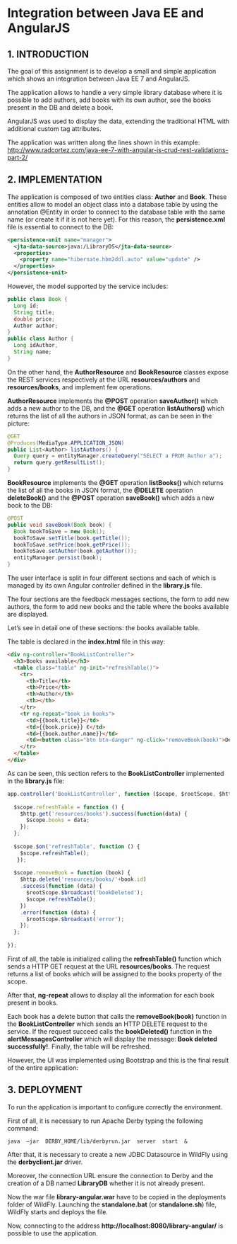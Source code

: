 # Integration between Java EE and AngularJS

## 1. INTRODUCTION

The goal of this assignment is to develop a small and simple application which shows an integration between Java EE 7 and AngularJS.

The application allows to handle a very simple library database where it is possible to add authors, add books with its own author, see the books present in the DB and delete a book.

AngularJS was used to display the data, extending the traditional HTML with additional custom tag attributes.

The application was written along the lines shown in this example:
http://www.radcortez.com/java-ee-7-with-angular-js-crud-rest-validations-part-2/


## 2. IMPLEMENTATION

The application is composed of two entities class: **Author** and **Book**. These entities allow to model an object class into a database table by using the annotation @Entity in order to connect to the database table with the same name (or create it if it is not here yet).
For this reason, the **persistence.xml** file is essential to connect to the DB:
 
```xml
<persistence-unit name="manager">
  <jta-data-source>java:/LibraryDS</jta-data-source>
  <properties>
    <property name="hibernate.hbm2ddl.auto" value="update" />
  </properties>
</persistence-unit>
 ```
 
However, the model supported by the service includes:

```java
public class Book {
  Long id;
  String title;
  double price;
  Author author;
}
public class Author {
  Long idAuthor,
  String name;
}
```

On the other hand, the **AuthorResource** and **BookResource** classes expose the REST services respectively at the URL **resources/authors** and **resources/books**, and implement few operations.

**AuthorResource** implements the **@POST** operation **saveAuthor()** which adds a new author to the DB, and the **@GET** operation **listAuthors()** which returns the list of all the authors in JSON format, as can be seen in the picture:

```java
@GET
@Produces(MediaType.APPLICATION_JSON)
public List<Author> listAuthors() {
  Query query = entityManager.createQuery("SELECT a FROM Author a");
  return query.getResultList();
}
 ```
 
**BookResource** implements the **@GET** operation **listBooks()** which returns the list of all the books in JSON format, the **@DELETE** operation **deleteBook()** and the **@POST** operation **saveBook()** which adds a new book to the DB:

```java
@POST
public void saveBook(Book book) {
  Book bookToSave = new Book();
  bookToSave.setTitle(book.getTitle());
  bookToSave.setPrice(book.getPrice());
  bookToSave.setAuthor(book.getAuthor());
  entityManager.persist(book);
}
 ```
 
The user interface is split in four different sections and each of which is managed by its own Angular controller defined in the **library.js** file.

The four sections are the feedback messages sections, the form to add new authors, the form to add new books and the table where the books available are displayed.

Let’s see in detail one of these sections: the books available table.

The table is declared in the **index.html** file in this way:
 
```html
<div ng-controller="BookListController">
  <h3>Books available</h3>
  <table class="table" ng-init="refreshTable()">
    <tr>
      <th>Title</th>
      <th>Price</th>
      <th>Author</th>
      <th></th>
    </tr>
    <tr ng-repeat="book in books">
      <td>{{book.title}}</td>
      <td>{{book.price}} €</td>
      <td>{{book.author.name}}</td>
      <td><button class="btn btn-danger" ng-click="removeBook(book)">Delete</button></td>
    </tr>
  </table>
</div>
```
 
As can be seen, this section refers to the **BookListController** implemented in the **library.js** file:
 
```javascript
app.controller('BookListController', function ($scope, $rootScope, $http) {
	 	
  $scope.refreshTable = function () {
    $http.get('resources/books').success(function(data) {
      $scope.books = data;
    });    
  };
	
  $scope.$on('refreshTable', function () {
    $scope.refreshTable();
   });
	
  $scope.removeBook = function (book) {
    $http.delete('resources/books/'+book.id)
    .success(function (data) {
      $rootScope.$broadcast('bookDeleted');
      $scope.refreshTable();
    })
    .error(function (data) {
      $rootScope.$broadcast('error');
    });
  };
	
});
```
 
First of all, the table is initialized calling the **refreshTable()** function which sends a HTTP GET request at the URL **resources/books**. The request returns a list of books which will be assigned to the books property of the scope.

After that, **ng-repeat** allows to display all the information for each book present in books.

Each book has a delete button that calls the **removeBook(book)** function in the **BookListController** which sends an HTTP DELETE request to the service. If the request succeed calls the **bookDeleted()** function in the **alertMessagesController** which will display the message: **Book deleted successfully!**. Finally, the table will be refreshed.

However, the UI was implemented using Bootstrap and this is the final result of the entire application:
 


## 3. DEPLOYMENT

To run the application is important to configure correctly the environment.

First of all, it is necessary to run Apache Derby typing the following command:

```
java  –jar  DERBY_HOME/lib/derbyrun.jar  server  start  &
 ```
 
After that, it is necessary to create a new JDBC Datasource in WildFly using the **derbyclient.jar** driver.
 
Moreover, the connection URL ensure the connection to Derby and the creation of a DB named **LibraryDB** whether it is not already present.
 
Now the war file **library-angular.war** have to be copied in the deployments folder of WildFly. Launching the **standalone.bat** (or **standalone.sh**) file, WildFly starts and deploys the file.

Now, connecting to the address **http://localhost:8080/library-angular/** is possible to use the application.
